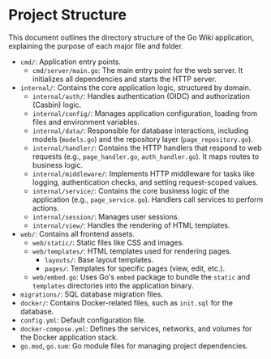 # Project Structure

This document outlines the directory structure of the Go Wiki application, explaining the purpose of each major file and folder.

-   `cmd/`: Application entry points.
    -   `cmd/server/main.go`: The main entry point for the web server. It initializes all dependencies and starts the HTTP server.
-   `internal/`: Contains the core application logic, structured by domain.
    -   `internal/auth/`: Handles authentication (OIDC) and authorization (Casbin) logic.
    -   `internal/config/`: Manages application configuration, loading from files and environment variables.
    -   `internal/data/`: Responsible for database interactions, including models (`models.go`) and the repository layer (`page_repository.go`).
    -   `internal/handler/`: Contains the HTTP handlers that respond to web requests (e.g., `page_handler.go`, `auth_handler.go`). It maps routes to business logic.
    -   `internal/middleware/`: Implements HTTP middleware for tasks like logging, authentication checks, and setting request-scoped values.
    -   `internal/service/`: Contains the core business logic of the application (e.g., `page_service.go`). Handlers call services to perform actions.
    -   `internal/session/`: Manages user sessions.
    -   `internal/view/`: Handles the rendering of HTML templates.
-   `web/`: Contains all frontend assets.
    -   `web/static/`: Static files like CSS and images.
    -   `web/templates/`: HTML templates used for rendering pages.
        -   `layouts/`: Base layout templates.
        -   `pages/`: Templates for specific pages (view, edit, etc.).
    -   `web/embed.go`: Uses Go's `embed` package to bundle the `static` and `templates` directories into the application binary.
-   `migrations/`: SQL database migration files.
-   `docker/`: Contains Docker-related files, such as `init.sql` for the database.
-   `config.yml`: Default configuration file.
-   `docker-compose.yml`: Defines the services, networks, and volumes for the Docker application stack.
-   `go.mod`, `go.sum`: Go module files for managing project dependencies.
